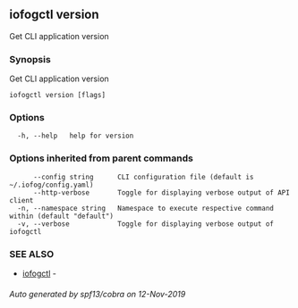 ## iofogctl version

Get CLI application version

### Synopsis

Get CLI application version

```
iofogctl version [flags]
```

### Options

```
  -h, --help   help for version
```

### Options inherited from parent commands

```
      --config string      CLI configuration file (default is ~/.iofog/config.yaml)
      --http-verbose       Toggle for displaying verbose output of API client
  -n, --namespace string   Namespace to execute respective command within (default "default")
  -v, --verbose            Toggle for displaying verbose output of iofogctl
```

### SEE ALSO

* [iofogctl](iofogctl.md)	 - 

###### Auto generated by spf13/cobra on 12-Nov-2019

